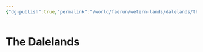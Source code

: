 ```yaml
---
{"dg-publish":true,"permalink":"/world/faerun/wetern-lands/dalelands/the-dalelands/"}
---
```



# The Dalelands